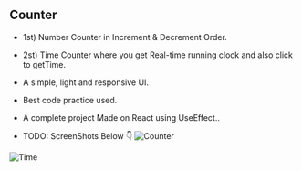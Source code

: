 ## Counter
- 1st) Number Counter in Increment & Decrement Order.
- 2st) Time Counter where you get Real-time running clock and also click to getTime.
- A simple, light and responsive UI.
- Best code practice used.
- A complete project Made on React using UseEffect..

- TODO: ScreenShots Below 👇
![Counter](https://user-images.githubusercontent.com/102934270/212311487-b01c2ff5-7004-4949-8563-e2873f7eaaf6.jpg)

![Time](https://user-images.githubusercontent.com/102934270/212311540-e0612717-c75c-4742-8c7a-c4e06fdc61b4.jpg)
